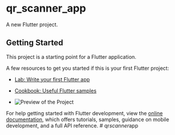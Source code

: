 # qr_scanner_app

A new Flutter project.

## Getting Started

This project is a starting point for a Flutter application.

A few resources to get you started if this is your first Flutter project:

- [Lab: Write your first Flutter app](https://docs.flutter.dev/get-started/codelab)
- [Cookbook: Useful Flutter samples](https://docs.flutter.dev/cookbook)

- ![Preview of the Project](./assets/one.png)


For help getting started with Flutter development, view the
[online documentation](https://docs.flutter.dev/), which offers tutorials,
samples, guidance on mobile development, and a full API reference.
#   q r _ s c a n n e r _ a p p 
 
 

